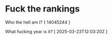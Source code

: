 # Fuck the rankings

Who the hell am I?
{ 14045244 }

What fucking year is it?
[ 2025-03-23T12:03:20Z ]
